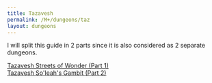```yaml
---
title: Tazavesh
permalink: /M+/dungeons/taz
layout: dungeons
---
```


I will split this guide in 2 parts since it is also considered as 2 separate dungeons.


<a href="/M+/dungeons/streets">
Tazavesh Streets of Wonder (Part 1)
</a><br>
<a href="/M+/dungeons/soleah">
Tazavesh So'leah's Gambit (Part 2)
</a>
